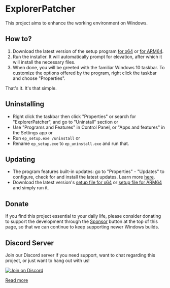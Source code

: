 # ExplorerPatcher

This project aims to enhance the working environment on Windows.

## How to?

1. Download the latest version of the setup program [for x64](https://github.com/valinet/ExplorerPatcher/releases/latest/download/ep_setup.exe) or [for ARM64](https://github.com/valinet/ExplorerPatcher/releases/latest/download/ep_setup.arm64.exe).
2. Run the installer. It will automatically prompt for elevation, after which it will install the necessary files.
3. When done, you will be greeted with the familiar Windows 10 taskbar. To customize the options offered by the program, right click the taskbar and choose "Properties".

That's it. It's that simple.

## Uninstalling

* Right click the taskbar then click "Properties" or search for "ExplorerPatcher", and go to "Uninstall" section or
* Use "Programs and Features" in Control Panel, or "Apps and features" in the Settings app or
* Run `ep_setup.exe /uninstall` or
* Rename `ep_setup.exe` to `ep_uninstall.exe` and run that.

## Updating

* The program features built-in updates: go to "Properties" - "Updates" to configure, check for and install the latest updates. Learn more [here](https://github.com/valinet/ExplorerPatcher/wiki/Configure-updates).
* Download the latest version's [setup file for x64](https://github.com/valinet/ExplorerPatcher/releases/latest/download/ep_setup.exe) or [setup file for ARM64](https://github.com/valinet/ExplorerPatcher/releases/latest/download/ep_setup.arm64.exe) and simply run it.

## Donate

If you find this project essential to your daily life, please consider donating to support the development through the [Sponsor](https://github.com/valinet/ExplorerPatcher?sponsor) button at the top of this page, so that we can continue to keep supporting newer Windows builds.

## Discord Server

Join our Discord server if you need support, want to chat regarding this project, or just want to hang out with us!

[![Join on Discord](https://discordapp.com/api/guilds/1155912047897350204/widget.png?style=shield)](https://discord.gg/gsPcfqHTD2)

[Read more](https://github.com/valinet/ExplorerPatcher/wiki)
